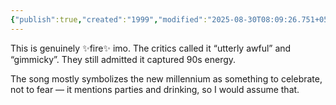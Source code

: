 ```yaml
---
{"publish":true,"created":"1999","modified":"2025-08-30T08:09:26.751+05:30","cssclasses":""}
---
```



This is genuinely ✨fire✨ imo. The critics called it “utterly awful” and “gimmicky”. They still admitted it captured 90s energy.

The song mostly symbolizes the new millennium as something to celebrate, not to fear — it mentions parties and drinking, so I would assume that.
